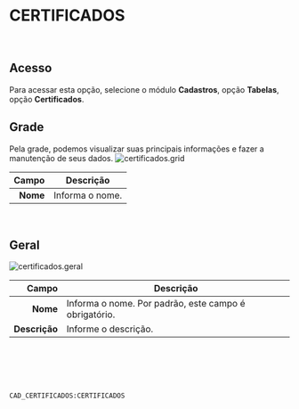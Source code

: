 # CERTIFICADOS
<br>

## Acesso
Para acessar esta opção, selecione o módulo **Cadastros**, opção **Tabelas**, opção **Certificados**.
<br>

## Grade
Pela grade, podemos visualizar suas principais informações e fazer a manutenção de seus dados.
![certificados.grid](https://raw.githubusercontent.com/netforcews/docs-siscom/master/cadastros/imagens/certificados.grid.png)

Campo | Descrição
--:|---
**Nome** | Informa o nome.
<br>

## Geral
![certificados.geral](https://raw.githubusercontent.com/netforcews/docs-siscom/master/cadastros/imagens/certificados.geral.png)

Campo | Descrição
--:|---
**Nome** | Informa o nome. Por padrão, este campo é obrigatório.
**Descrição** | Informe o descrição.
<br>
<br>
<br>
<br>

```CAD_CERTIFICADOS:CERTIFICADOS```
